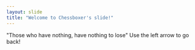 ```yaml
---
layout: slide
title: "Welcome to Chessboxer's slide!"
---
```

"Those who have nothing, have nothing to lose"
Use the left arrow to go back!